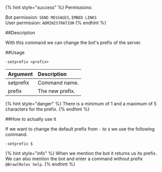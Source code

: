 {% hint style="success" %}
Permissions:

Bot permission: `SEND MESSAGES`, `EMBED LINKS`<br>User permission: `ADMINISTRATION`
{% endhint %}

##Description

With this command we can change the bot's prefix of the server.

##Usage

`-setprefix <prefix>`

| Argument | Description |
| :--- | :--- | 
| setprefix | Command name. |
| prefix | The new prefix. |

{% hint style="danger" %}
There is a minimum of 1 and a maximum of 5 characters for the prefix.
{% endhint %}

##How to actually use it

If we want to change the default prefix from `-` to `$` we use the following command.

```
-setprefix $
```

{% hint style="info" %}
When we mention the bot it returns us its prefix.<br>We can also mention the bot and enter a command without prefix `@BrawlRoles help`.
{% endhint %}